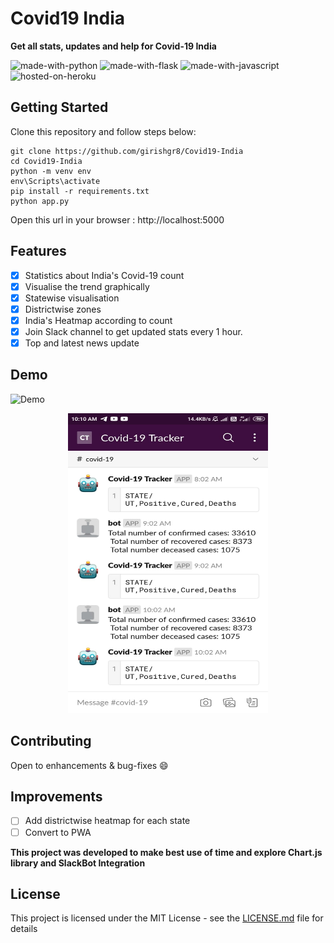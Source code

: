 # Covid19 India 
**Get all stats, updates and help for Covid-19 India**

![made-with-python](https://img.shields.io/badge/Made%20With-Python-red?style=for-the-badge&logo=Python)
![made-with-flask](https://img.shields.io/badge/Made%20With-Flask-blue?style=for-the-badge&logo=Flask) ![made-with-javascript](http://img.shields.io/badge/Made%20with-JavaScript-yellow?style=for-the-badge&logo=Javascript) ![hosted-on-heroku](http://img.shields.io/badge/Deplyed%20on-Heroku-blueviolet?style=for-the-badge&logo=Heroku)

## Getting Started
Clone this repository and follow steps below:
```
git clone https://github.com/girishgr8/Covid19-India
cd Covid19-India
python -m venv env
env\Scripts\activate
pip install -r requirements.txt
python app.py
```
Open  this url in your browser :  http://localhost:5000

## Features
- [x] Statistics about India's Covid-19 count
- [x] Visualise the trend graphically
- [x] Statewise visualisation
- [x] Districtwise zones
- [x] India's Heatmap according to count
- [x] Join Slack channel to get updated stats every 1 hour.
- [x] Top and latest news update

## Demo
![Demo](https://drive.google.com/open?id=1ZBaW7JmF0rfHwewgeE__yeOUXD2rxdc_)
<p align="center">
  <img src="https://github.com/girishgr8/Covid19-India/blob/master/demo/bot.jpeg" width="320px" height="480px">
</p>

## Contributing
Open to enhancements & bug-fixes 😄


## Improvements
- [ ] Add districtwise heatmap for each state
- [ ] Convert to PWA

**This project was developed to make best use of time and explore Chart.js library and SlackBot Integration**

## License
This project is licensed under the MIT License - see the [LICENSE.md](https://github.com/girishgr8/Covid19-India/blob/master/README.md) file for details
